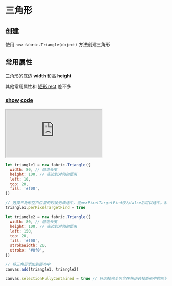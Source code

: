 # 三角形

## 创建

使用 `new fabric.Triangle(object)` 方法创建三角形

## 常用属性

三角形的底边 **width** 和高 **height**

其他常用属性和 [矩形 rect](/blogs/fabric/基础图形/矩形) 差不多


### [**show**](https://zhuanwan.github.io/web/fabric/基础图形/三角形1)  [**code**](https://github.com/zhuanwan/web/blob/mater/src/pages/fabric/基础图形/三角形1.jsx)
<iframe class="custom-iframe" src="https://zhuanwan.github.io/web/fabric/基础图形/三角形1">  
 </iframe>


```js
let triangle1 = new fabric.Triangle({
  width: 80, // 底边长度
  height: 100, // 底边到对角的距离
  left: 10,
  top: 20,
  fill: '#f00',
})

// 选择三角形空白位置的时候无法选中，当perPixelTargetFind设为false后可以选中。默认值是false
triangle1.perPixelTargetFind = true

let triangle2 = new fabric.Triangle({
  width: 80, // 底边长度
  height: 100, // 底边到对角的距离
  left: 150,
  top: 20,
  fill: '#f00',
  strokeWidth: 20,
  stroke: '#0f0',
})

// 将三角形添加到画布中
canvas.add(triangle1, triangle2)

canvas.selectionFullyContained = true // 只选择完全包含在拖动选择矩形中的形状
```
